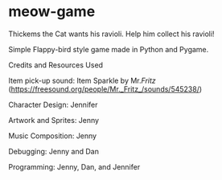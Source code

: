 # meow-game

Thickems the Cat wants his ravioli. Help him collect his ravioli!

Simple Flappy-bird style game made in Python and Pygame.


Credits and Resources Used

Item pick-up sound: Item Sparkle by Mr._Fritz_ (https://freesound.org/people/Mr._Fritz_/sounds/545238/)

Character Design: Jennifer

Artwork and Sprites: Jenny

Music Composition: Jenny

Debugging: Jenny and Dan

Programming: Jenny, Dan, and Jennifer
